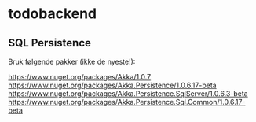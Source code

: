 # todobackend

## SQL Persistence
Bruk følgende pakker (ikke de nyeste!):

https://www.nuget.org/packages/Akka/1.0.7
https://www.nuget.org/packages/Akka.Persistence/1.0.6.17-beta
https://www.nuget.org/packages/Akka.Persistence.SqlServer/1.0.6.3-beta
https://www.nuget.org/packages/Akka.Persistence.Sql.Common/1.0.6.17-beta
